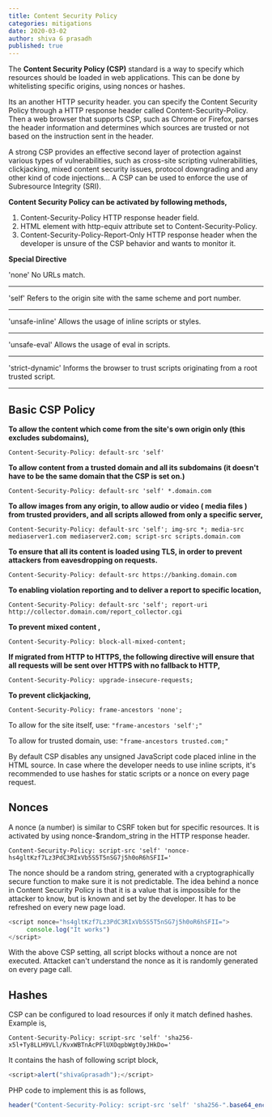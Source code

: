 ```yaml
---
title: Content Security Policy
categories: mitigations
date: 2020-03-02
author: shiva G prasadh
published: true
---
```


The **Content Security Policy (CSP)** standard is a way to specify which resources should be loaded in web applications. This can be done by whitelisting specific origins, using nonces or hashes. 

Its an another HTTP security header. you can specify the Content Security Policy through a HTTP response header called Content-Security-Policy. Then a web browser that supports CSP, such as Chrome or Firefox, parses the header information and determines which sources are trusted or not based on the instruction sent in the header.

A strong CSP provides an effective second layer of protection against various types of vulnerabilities, such as cross-site scripting vulnerabilities, clickjacking, mixed content security issues, protocol downgrading and any other kind of code injections... A CSP can be used to enforce the use of Subresource Integrity (SRI).


**Content Security Policy can be activated by following methods,**

1. Content-Security-Policy HTTP response header field.
2. <meta> HTML element with http-equiv attribute set to Content-Security-Policy. 
3. Content-Security-Policy-Report-Only HTTP response header when the developer is unsure of the CSP behavior and wants to monitor it.


**Special Directive** 

'none'  No URLs match.
***
'self'  Refers to the origin site with the same scheme and port number.
***
'unsafe-inline'  Allows the usage of inline scripts or styles.
***
'unsafe-eval'  Allows the usage of eval in scripts.
***
'strict-dynamic'  Informs the browser to trust scripts originating from a root trusted script.
***


## [](#header-4)Basic CSP Policy

**To allow the content which come from the site's own origin only (this excludes subdomains),**

```
Content-Security-Policy: default-src 'self'
```

**To allow content from a trusted domain and all its subdomains (it doesn't have to be the same domain that the CSP is set on.)**

```
Content-Security-Policy: default-src 'self' *.domain.com
```

**To allow images from any origin, to allow audio or video ( media files ) from trusted providers, and all scripts allowed from only a specific server,**

```
Content-Security-Policy: default-src 'self'; img-src *; media-src mediaserver1.com mediaserver2.com; script-src scripts.domain.com
```

**To ensure that all its content is loaded using TLS, in order to prevent attackers from eavesdropping on requests.**

```
Content-Security-Policy: default-src https://banking.domain.com
```

**To enabling violation reporting and to deliver a report to specific location,**

```
Content-Security-Policy: default-src 'self'; report-uri http://collector.domain.com/report_collector.cgi
```

**To prevent mixed content ,**

```
Content-Security-Policy: block-all-mixed-content;
```

**If migrated from HTTP to HTTPS, the following directive will ensure that all requests will be sent over HTTPS with no fallback to HTTP,**

```
Content-Security-Policy: upgrade-insecure-requests;
```

**To prevent clickjacking,** 

```
Content-Security-Policy: frame-ancestors 'none';
```

To allow for the site itself, use: `"frame-ancestors 'self';"`

To allow for trusted domain, use: `"frame-ancestors trusted.com;"`


By default CSP disables any unsigned JavaScript code placed inline in the HTML source. In case where the developer needs to use inline scripts, it's recommended to use hashes for static scripts or a nonce on every page request.

## [](#header-4)Nonces

A nonce (a number) is similar to CSRF token but for specific resources. It is activated by using nonce-$random_string in the HTTP response header. 

```
Content-Security-Policy: script-src 'self' 'nonce-hs4gltKzf7Lz3PdC3RIxVb5S5T5nSG7j5h0oR6hSFII='
```

The nonce should be a random string, generated with a cryptographically secure function to make sure it is not predictable. The idea behind a nonce in Content Security Policy is that it is a value that is impossible for the attacker to know, but is known and set by the developer. It has to be refreshed on every new page load. 

```js
<script nonce="hs4gltKzf7Lz3PdC3RIxVb5S5T5nSG7j5h0oR6hSFII=">
     console.log("It works")
</script>
```
With the above CSP setting, all script blocks without a nonce are not executed. Attacket can't understand the nonce as it is randomly generated on every page call.


## [](#header-4)Hashes

CSP can be configured to load resources if only it match defined hashes. Example is, 

```
Content-Security-Policy: script-src 'self' 'sha256-x5l+Ty8LLH9VLl/KvxWBTnAcPFlUXOqpbWgt0yJHkDo='
```

It contains the hash of following script block,

```js
<script>alert("shivaGprasadh");</script>
```

PHP code to implement this is as follows,

```js
header("Content-Security-Policy: script-src 'self' 'sha256-".base64_encode(hash('sha256', 'alert("shivaGprasadh");', true))."'");
```
